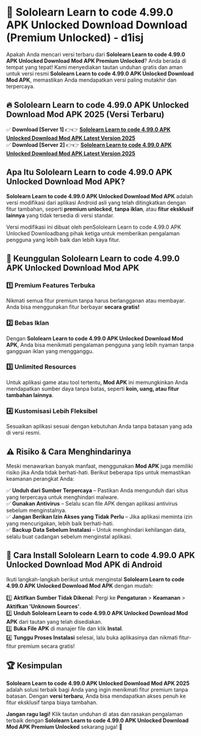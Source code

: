 # 🎯 Sololearn Learn to code 4.99.0 APK Unlocked Download  Download (Premium Unlocked) -  d1isj

Apakah Anda mencari versi terbaru dari **Sololearn Learn to code 4.99.0 APK Unlocked Download Mod APK Premium Unlocked**? Anda berada di tempat yang tepat! Kami menyediakan tautan unduhan gratis dan aman untuk versi resmi **Sololearn Learn to code 4.99.0 APK Unlocked Download Mod APK**, memastikan Anda mendapatkan versi paling mutakhir dan terpercaya.

## 🔥 Sololearn Learn to code 4.99.0 APK Unlocked Download Mod APK 2025 (Versi Terbaru)

✅ **Download [Server 1]** 👉👉 [**Sololearn Learn to code 4.99.0 APK Unlocked Download Mod APK Latest Version 2025**](https://momento.my/?title=Sololearn_Learn_to_code_4.99.0_APK_Unlocked_Download)  
✅ **Download [Server 2]** 👉👉 [**Sololearn Learn to code 4.99.0 APK Unlocked Download Mod APK Latest Version 2025**](https://momento.my/?title=Sololearn_Learn_to_code_4.99.0_APK_Unlocked_Download)  

## Apa Itu Sololearn Learn to code 4.99.0 APK Unlocked Download Mod APK?

**Sololearn Learn to code 4.99.0 APK Unlocked Download Mod APK** adalah versi modifikasi dari aplikasi Android asli yang telah ditingkatkan dengan fitur tambahan, seperti **premium unlocked**, **tanpa iklan**, atau **fitur eksklusif lainnya** yang tidak tersedia di versi standar.

Versi modifikasi ini dibuat oleh penSololearn Learn to code 4.99.0 APK Unlocked Downloadbang pihak ketiga untuk memberikan pengalaman pengguna yang lebih baik dan lebih kaya fitur.

## 🎯 Keunggulan Sololearn Learn to code 4.99.0 APK Unlocked Download Mod APK

### 1️⃣ Premium Features Terbuka
Nikmati semua fitur premium tanpa harus berlangganan atau membayar. Anda bisa menggunakan fitur berbayar **secara gratis!**

### 2️⃣ Bebas Iklan
Dengan **Sololearn Learn to code 4.99.0 APK Unlocked Download Mod APK**, Anda bisa menikmati pengalaman pengguna yang lebih nyaman tanpa gangguan iklan yang mengganggu.

### 3️⃣ Unlimited Resources
Untuk aplikasi game atau tool tertentu, **Mod APK** ini memungkinkan Anda mendapatkan sumber daya tanpa batas, seperti **koin, uang, atau fitur tambahan lainnya**.

### 4️⃣ Kustomisasi Lebih Fleksibel
Sesuaikan aplikasi sesuai dengan kebutuhan Anda tanpa batasan yang ada di versi resmi.

## ⚠️ Risiko & Cara Menghindarinya

Meski menawarkan banyak manfaat, menggunakan **Mod APK** juga memiliki risiko jika Anda tidak berhati-hati. Berikut beberapa tips untuk memastikan keamanan perangkat Anda:

✅ **Unduh dari Sumber Terpercaya** – Pastikan Anda mengunduh dari situs yang terpercaya untuk menghindari malware.  
✅ **Gunakan Antivirus** – Selalu scan file APK dengan aplikasi antivirus sebelum menginstalnya.  
✅ **Jangan Berikan Izin Akses yang Tidak Perlu** – Jika aplikasi meminta izin yang mencurigakan, lebih baik berhati-hati.  
✅ **Backup Data Sebelum Instalasi** – Untuk menghindari kehilangan data, selalu buat cadangan sebelum menginstal aplikasi.

## 📌 Cara Install Sololearn Learn to code 4.99.0 APK Unlocked Download Mod APK di Android

Ikuti langkah-langkah berikut untuk menginstal **Sololearn Learn to code 4.99.0 APK Unlocked Download Mod APK** dengan mudah:

1️⃣ **Aktifkan Sumber Tidak Dikenal**: Pergi ke **Pengaturan** > **Keamanan** > **Aktifkan 'Unknown Sources'**.  
2️⃣ **Unduh Sololearn Learn to code 4.99.0 APK Unlocked Download Mod APK** dari tautan yang telah disediakan.  
3️⃣ **Buka File APK** di manajer file dan klik **Instal**.  
4️⃣ **Tunggu Proses Instalasi** selesai, lalu buka aplikasinya dan nikmati fitur-fitur premium secara gratis!

## 🏆 Kesimpulan

**Sololearn Learn to code 4.99.0 APK Unlocked Download Mod APK 2025** adalah solusi terbaik bagi Anda yang ingin menikmati fitur premium tanpa batasan. Dengan **versi terbaru**, Anda bisa mendapatkan akses penuh ke fitur eksklusif tanpa biaya tambahan.

**Jangan ragu lagi!** Klik tautan unduhan di atas dan rasakan pengalaman terbaik dengan **Sololearn Learn to code 4.99.0 APK Unlocked Download Mod APK Premium Unlocked** sekarang juga! 🚀
